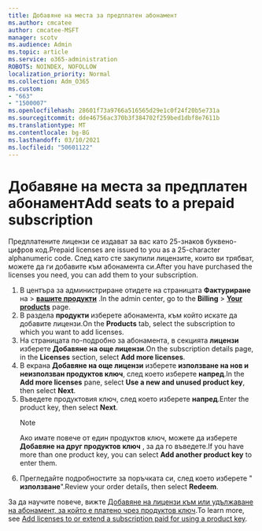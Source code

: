```yaml
---
title: Добавяне на места за предплатен абонамент
ms.author: cmcatee
author: cmcatee-MSFT
manager: scotv
ms.audience: Admin
ms.topic: article
ms.service: o365-administration
ROBOTS: NOINDEX, NOFOLLOW
localization_priority: Normal
ms.collection: Adm_O365
ms.custom:
- "663"
- "1500007"
ms.openlocfilehash: 28601f73a9766a516565d29e1c0f24f20b5e731a
ms.sourcegitcommit: dde46756ac370b3f384702f259bed1dbf8e7611b
ms.translationtype: MT
ms.contentlocale: bg-BG
ms.lasthandoff: 03/10/2021
ms.locfileid: "50601122"
---
```

# <a name="add-seats-to-a-prepaid-subscription"></a><span data-ttu-id="cb584-102">Добавяне на места за предплатен абонамент</span><span class="sxs-lookup"><span data-stu-id="cb584-102">Add seats to a prepaid subscription</span></span>

<span data-ttu-id="cb584-103">Предплатените лицензи се издават за вас като 25-знаков буквено-цифров код.</span><span class="sxs-lookup"><span data-stu-id="cb584-103">Prepaid licenses are issued to you as a 25-character alphanumeric code.</span></span> <span data-ttu-id="cb584-104">След като сте закупили лицензите, които ви трябват, можете да ги добавите към абонамента си.</span><span class="sxs-lookup"><span data-stu-id="cb584-104">After you have purchased the licenses you need, you can add them to your subscription.</span></span>

1. <span data-ttu-id="cb584-105">В центъра за администриране отидете на страницата **Фактуриране** на  >  **[вашите продукти](https://go.microsoft.com/fwlink/p/?linkid=842054)** .</span><span class="sxs-lookup"><span data-stu-id="cb584-105">In the admin center, go to the **Billing** > **[Your products](https://go.microsoft.com/fwlink/p/?linkid=842054)** page.</span></span>
2. <span data-ttu-id="cb584-106">В раздела **продукти** изберете абонамента, към който искате да добавите лицензи.</span><span class="sxs-lookup"><span data-stu-id="cb584-106">On the **Products** tab, select the subscription to which you want to add licenses.</span></span>
3. <span data-ttu-id="cb584-107">На страницата по-подробно за абонамента, в секцията **лицензи** изберете **Добавяне на още лицензи**.</span><span class="sxs-lookup"><span data-stu-id="cb584-107">On the subscription details page, in the **Licenses** section, select **Add more licenses**.</span></span>
4. <span data-ttu-id="cb584-108">В екрана **Добавяне на още лицензи** изберете **използване на нов и неизползван продуктов ключ**, след което изберете **напред**.</span><span class="sxs-lookup"><span data-stu-id="cb584-108">In the **Add more licenses** pane, select **Use a new and unused product key**, then select **Next**.</span></span>
5. <span data-ttu-id="cb584-109">Въведете продуктовия ключ, след което изберете **напред**.</span><span class="sxs-lookup"><span data-stu-id="cb584-109">Enter the product key, then select **Next**.</span></span>
    > [!NOTE]
    > <span data-ttu-id="cb584-110">Ако имате повече от един продуктов ключ, можете да изберете **Добавяне на друг продуктов ключ** , за да го въведете.</span><span class="sxs-lookup"><span data-stu-id="cb584-110">If you have more than one product key, you can select **Add another product key** to enter them.</span></span>
6. <span data-ttu-id="cb584-111">Прегледайте подробностите за поръчката си, след което изберете " **използване**".</span><span class="sxs-lookup"><span data-stu-id="cb584-111">Review your order details, then select **Redeem**.</span></span>

<span data-ttu-id="cb584-112">За да научите повече, вижте [Добавяне на лицензи към или удължаване на абонамент, за който е платено чрез продуктов ключ](https://docs.microsoft.com/microsoft-365/commerce/licenses/add-licenses-using-product-key).</span><span class="sxs-lookup"><span data-stu-id="cb584-112">To learn more, see [Add licenses to or extend a subscription paid for using a product key](https://docs.microsoft.com/microsoft-365/commerce/licenses/add-licenses-using-product-key).</span></span>